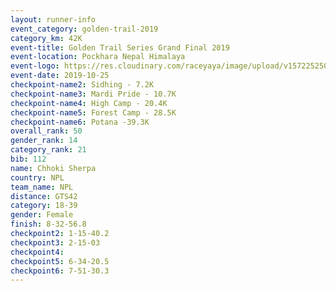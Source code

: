 ```yaml
---
layout: runner-info 
event_category: golden-trail-2019 
category_km: 42K 
event-title: Golden Trail Series Grand Final 2019 
event-location: Pockhara Nepal Himalaya 
event-logo: https://res.cloudinary.com/raceyaya/image/upload/v1572252502/logo/goldentrail-2019_k6n0ge.jpg 
event-date: 2019-10-25 
checkpoint-name2: Sidhing - 7.2K 
checkpoint-name3: Mardi Pride - 10.7K 
checkpoint-name4: High Camp - 20.4K 
checkpoint-name5: Forest Camp - 28.5K 
checkpoint-name6: Potana -39.3K 
overall_rank: 50
gender_rank: 14
category_rank: 21
bib: 112
name: Chhoki Sherpa
country: NPL
team_name: NPL
distance: GTS42
category: 18-39
gender: Female
finish: 8-32-56.8
checkpoint2: 1-15-40.2
checkpoint3: 2-15-03
checkpoint4: 
checkpoint5: 6-34-20.5
checkpoint6: 7-51-30.3
---
```


